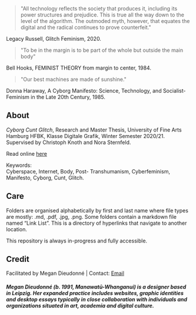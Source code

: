 >"All technology reflects the society that produces it, including its power structures and prejudice. This is true all the way down to the level of the algorithm. The outmoded myth, however, that equates the digital and the radical continues to prove counterfeit." 
<p>Legacy Russell, Glitch Feminism, 2020.</p>

>"To be in the margin is to be part of the whole but outside the main body"
<p>Bell Hooks, FEMINIST THEORY from margin to center, 1984.</p>
 
>"Our best machines are made of sunshine." 
<p>Donna Haraway, A Cyborg Manifesto: Science, Technology, and Socialist-Feminism in the Late 20th Century, 1985.</p>

<h2>About</h2>
</p><i>Cyborg Cunt Glitch</i>, Research and Master Thesis, University of Fine Arts Hamburg HFBK, Klasse Digitale Grafik, Winter Semester 2020/21. Supervised by Christoph Knoth and Nora Sternfeld.</p>

Read online <a href="https://cyborgcuntglitch.megandieudonne.com/">here</a>

Keywords:  
Cyberspace, Internet, Body, Post- Transhumanism, Cyberfeminism, Manifesto, Cyborg, Cunt, Glitch.</p>

<h2>Care</h2>
<p>Folders are organised alphabetically by first and last name where file types are mostly: .md, .pdf, .jpg, .png. Some folders contain a markdown file named “Link List”. This is a directory of hyperlinks that navigate to another location.</p>

<p>This repository is always in-progress and fully accessible.</p>

<h2>Credit</h2>
Facilitated by Megan Dieudonné | Contact: <a href="mailto:megan.dieudonne@gmail.com">Email</a>
<h5>Megan Dieudonné (b. 1991, Manawatū-Whanganui) is a designer based in Leipzig. Her expanded practice includes websites, graphic identities and desktop essays typically in close collaboration with individuals and organizations situated in art, academia and digital culture.</h5>
